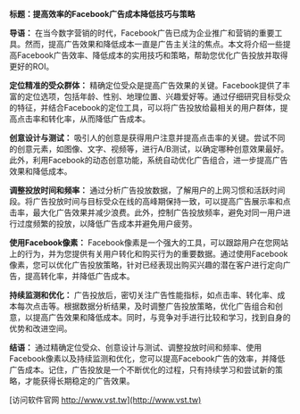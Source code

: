 **标题：提高效率的Facebook广告成本降低技巧与策略**

**导语：**
在当今数字营销的时代，Facebook广告已成为企业推广和营销的重要工具。然而，提高广告效果和降低成本一直是广告主关注的焦点。本文将介绍一些提高Facebook广告效率、降低成本的实用技巧和策略，帮助您优化广告投放并取得更好的ROI。

**定位精准的受众群体：**
精确定位受众是提高广告效果的关键。Facebook提供了丰富的定位选项，包括年龄、性别、地理位置、兴趣爱好等。通过仔细研究目标受众的特征，并结合Facebook的定位工具，可以将广告投放给最相关的用户群体，提高点击率和转化率，从而降低广告成本。

**创意设计与测试：**
吸引人的创意是获得用户注意并提高点击率的关键。尝试不同的创意元素，如图像、文字、视频等，进行A/B测试，以确定哪种创意效果最好。此外，利用Facebook的动态创意功能，系统自动优化广告组合，进一步提高广告效果和降低成本。

**调整投放时间和频率：**
通过分析广告投放数据，了解用户的上网习惯和活跃时间段。将广告投放时间与目标受众在线的高峰期保持一致，可以提高广告展示率和点击率，最大化广告效果并减少浪费。此外，控制广告投放频率，避免对同一用户进行过度频繁的投放，以降低广告成本并避免用户疲劳。

**使用Facebook像素：**
Facebook像素是一个强大的工具，可以跟踪用户在您网站上的行为，并为您提供有关用户转化和购买行为的重要数据。通过使用Facebook像素，您可以优化广告投放策略，针对已经表现出购买兴趣的潜在客户进行定向广告，提高转化率，并降低广告成本。

**持续监测和优化：**
广告投放后，密切关注广告性能指标，如点击率、转化率、成本每次点击等。根据数据分析结果，及时调整广告投放策略，优化广告组合和创意，以提高广告效果和降低成本。同时，与竞争对手进行比较和学习，找到自身的优势和改进空间。

**结语：**
通过精确定位受众、创意设计与测试、调整投放时间和频率、使用Facebook像素以及持续监测和优化，您可以提高Facebook广告的效率，并降低广告成本。记住，广告投放是一个不断优化的过程，只有持续学习和尝试新的策略，才能获得长期稳定的广告效果。

[访问软件官网 http://www.vst.tw](http://www.vst.tw)